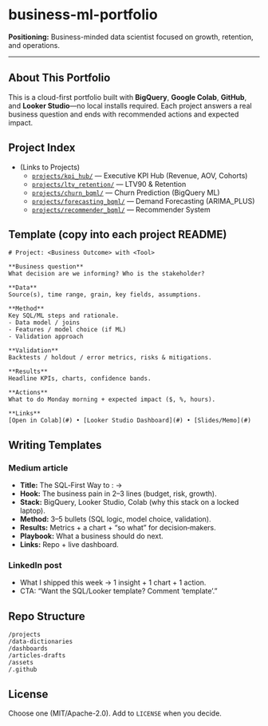 # business-ml-portfolio

**Positioning:** Business-minded data scientist focused on growth, retention, and operations.

---

## About This Portfolio
This is a cloud-first portfolio built with **BigQuery**, **Google Colab**, **GitHub**, and **Looker Studio**—no local installs required. Each project answers a real business question and ends with recommended actions and expected impact.

## Project Index
- (Links to Projects)  
  - [`projects/kpi_hub/`](https://lookerstudio.google.com/s/tC8EZCDfsqk) — Executive KPI Hub (Revenue, AOV, Cohorts)  
  - [`projects/ltv_retention/`](projects/ltv_retention/) — LTV90 & Retention  
  - [`projects/churn_bqml/`](projects/churn_bqml/) — Churn Prediction (BigQuery ML)  
  - [`projects/forecasting_bqml/`](projects/forecasting_bqml/) — Demand Forecasting (ARIMA_PLUS)  
  - [`projects/recommender_bqml/`](projects/recommender_bqml/) — Recommender System  

## Template (copy into each project README)
```
# Project: <Business Outcome> with <Tool>

**Business question**  
What decision are we informing? Who is the stakeholder?

**Data**  
Source(s), time range, grain, key fields, assumptions.

**Method**  
Key SQL/ML steps and rationale.
- Data model / joins
- Features / model choice (if ML)
- Validation approach

**Validation**  
Backtests / holdout / error metrics, risks & mitigations.

**Results**  
Headline KPIs, charts, confidence bands.

**Actions**  
What to do Monday morning + expected impact ($, %, hours).

**Links**  
[Open in Colab](#) • [Looker Studio Dashboard](#) • [Slides/Memo](#)
```

## Writing Templates
### Medium article
- **Title:** The SQL‑First Way to <Outcome>: <Dataset> → <Business Result>
- **Hook:** The business pain in 2–3 lines (budget, risk, growth).
- **Stack:** BigQuery, Looker Studio, Colab (why this stack on a locked laptop).
- **Method:** 3–5 bullets (SQL logic, model choice, validation).
- **Results:** Metrics + a chart + “so what” for decision‑makers.
- **Playbook:** What a business should do next.
- **Links:** Repo + live dashboard.

### LinkedIn post
- What I shipped this week → 1 insight + 1 chart + 1 action.
- CTA: “Want the SQL/Looker template? Comment ‘template’.”

## Repo Structure
```
/projects
/data-dictionaries
/dashboards
/articles-drafts
/assets
/.github
```

## License
Choose one (MIT/Apache-2.0). Add to `LICENSE` when you decide.
